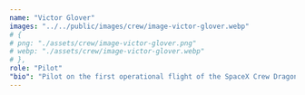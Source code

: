 ```yaml
---
name: "Victor Glover"
images: "../../public/images/crew/image-victor-glover.webp"
# {
# png: "./assets/crew/image-victor-glover.png"
# webp: "./assets/crew/image-victor-glover.webp"
# },
role: "Pilot"
"bio": "Pilot on the first operational flight of the SpaceX Crew Dragon to the International Space Station. Glover is a commander in the U.S. Navy where he pilots an F/A-18.He was a crew member of Expedition 64, and served as a station systems flight engineer."
---
```

